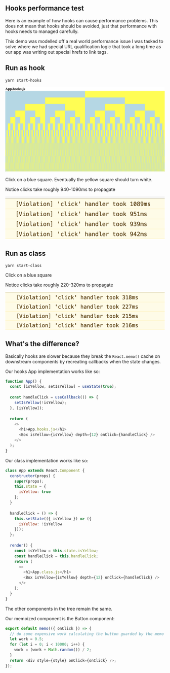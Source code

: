 ## Hooks performance test

Here is an example of how hooks can cause performance problems. This does not mean that hooks should be avoided, just that performance with hooks needs to managed carefully.

This demo was modelled off a real world performance issue I was tasked to solve where we had special URL qualification logic that took a long time as our app was writing out special hrefs to link tags.

## Run as hook

```
yarn start-hooks
```

<img src="example.png" />

Click on a blue square. Eventually the yellow square should turn white.

Notice clicks take roughly 940-1090ms to propagate

<img src="hooks.png" />

## Run as class

```
yarn start-class
```

Click on a blue square

Notice clicks take roughly 220-320ms to propagate

<img src="class.png" />

## What's the difference?

Basically hooks are slower because they break the `React.memo()` cache on downstream components by recreating callbacks when the state changes.

Our hooks App implementation works like so:

```js
function App() {
  const [isYellow, setIsYellow] = useState(true);

  const handleClick = useCallback(() => {
    setIsYellow(!isYellow);
  }, [isYellow]);

  return (
    <>
      <h1>App.hooks.js</h1>
      <Box isYellow={isYellow} depth={12} onClick={handleClick} />
    </>
  );
}
```

Our class implementation works like so:

```js
class App extends React.Component {
  constructor(props) {
    super(props);
    this.state = {
      isYellow: true
    };
  }

  handleClick = () => {
    this.setState(({ isYellow }) => ({
      isYellow: !isYellow
    }));
  };

  render() {
    const isYellow = this.state.isYellow;
    const handleClick = this.handleClick;
    return (
      <>
        <h1>App.class.js</h1>
        <Box isYellow={isYellow} depth={12} onClick={handleClick} />
      </>
    );
  }
}
```

The other components in the tree remain the same.

Our memoized component is the Button component:

```js
export default memo(({ onClick }) => {
  // do some expensive work calculating the button guarded by the memo
  let work = 0.5;
  for (let i = 0; i < 10000; i++) {
    work = (work + Math.random()) / 2;
  }
  return <div style={style} onClick={onClick} />;
});
```
